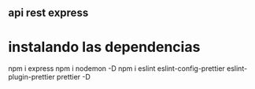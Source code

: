 ## api rest express

# instalando las dependencias

npm i express
npm i nodemon -D
npm i eslint eslint-config-prettier eslint-plugin-prettier prettier -D
